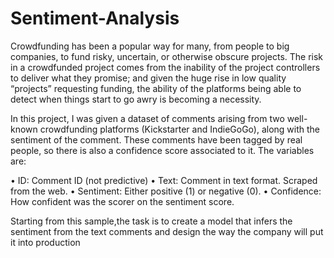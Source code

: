 # Sentiment-Analysis

<p>
Crowdfunding has been a popular way for many, from people to big companies, to fund risky, uncertain, or otherwise obscure projects. The risk in a crowdfunded project comes from the inability of the project controllers to deliver what they promise; and given the huge rise in low quality “projects” requesting funding, the ability of the platforms being able to detect when things start to go awry is becoming a necessity.
</p>
<p>
In this project, I was given a dataset of comments arising from two well-known crowdfunding platforms (Kickstarter and IndieGoGo), along with the sentiment of the comment. These comments have been tagged by real people, so there is also a confidence score associated to it. The variables are:
</p>

<p>
• ID: Comment ID (not predictive)</l>
• Text: Comment in text format. Scraped from the web.
• Sentiment: Either positive (1) or negative (0).
• Confidence: How confident was the scorer on the sentiment score.
</p>

<p>
Starting from this sample,the task is to create a model that infers the sentiment from the text comments and design the way the company will put it into production
</p>
